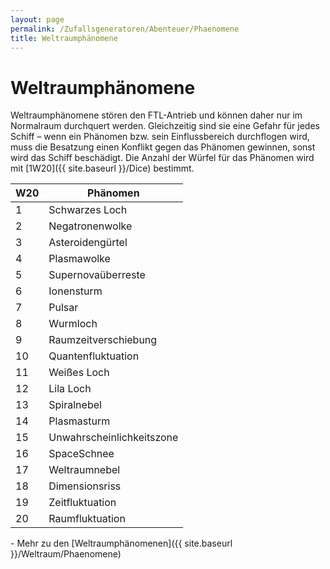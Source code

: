 ```yaml
---
layout: page
permalink: /Zufallsgeneratoren/Abenteuer/Phaenomene
title: Weltraumphänomene
---
```



# Weltraumphänomene


Weltraumphänomene stören den FTL-Antrieb und können daher nur im Normalraum durchquert werden. Gleichzeitig sind sie eine Gefahr für jedes Schiff &ndash; wenn ein Phänomen bzw. sein Einflussbereich durchflogen wird, muss die Besatzung einen Konflikt gegen das Phänomen gewinnen, sonst wird das Schiff beschädigt. Die Anzahl der Würfel für das Phänomen wird mit [1W20]({{ site.baseurl }}/Dice) bestimmt.

<table>
<thead>
<tr><th>W20</th><th>Phänomen</th></tr>
</thead>
<tbody>
<tr><td>1</td><td>Schwarzes Loch</td></tr>
<tr><td>2</td><td>Negatronenwolke</td></tr>
<tr><td>3</td><td>Asteroidengürtel</td></tr>
<tr><td>4</td><td>Plasmawolke</td></tr>
<tr><td>5</td><td>Supernovaüberreste</td></tr>
<tr><td>6</td><td>Ionensturm</td></tr>
<tr><td>7</td><td>Pulsar</td></tr>
<tr><td>8</td><td>Wurmloch</td></tr>
<tr><td>9</td><td>Raumzeitverschiebung</td></tr>
<tr><td>10</td><td>Quantenfluktuation</td></tr>
<tr><td>11</td><td>Weißes Loch</td></tr>
<tr><td>12</td><td>Lila Loch</td></tr>
<tr><td>13</td><td>Spiralnebel</td></tr>
<tr><td>14</td><td>Plasmasturm</td></tr>
<tr><td>15</td><td>Unwahrscheinlichkeitszone</td></tr>
<tr><td>16</td><td>SpaceSchnee</td></tr>
<tr><td>17</td><td>Weltraumnebel</td></tr>
<tr><td>18</td><td>Dimensionsriss</td></tr>
<tr><td>19</td><td>Zeitfluktuation</td></tr>
<tr><td>20</td><td>Raumfluktuation</td></tr>
</tbody>
</table>
- Mehr zu den [Weltraumphänomenen]({{ site.baseurl }}/Weltraum/Phaenomene)




